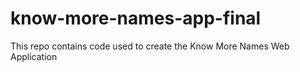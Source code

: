 # know-more-names-app-final
This repo contains code used to create the Know More Names Web Application
